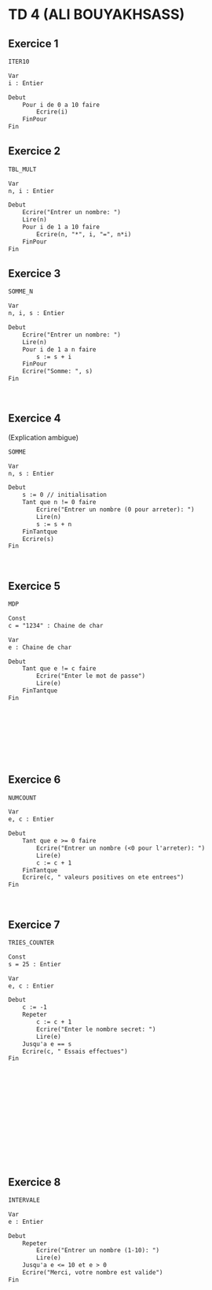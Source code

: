 # TD 4 (ALI BOUYAKHSASS)

## Exercice 1

```txt
ITER10

Var
i : Entier

Debut
    Pour i de 0 a 10 faire
        Ecrire(i)
    FinPour
Fin
```

## Exercice 2

```txt
TBL_MULT

Var
n, i : Entier

Debut
    Ecrire("Entrer un nombre: ")
    Lire(n)
    Pour i de 1 a 10 faire
        Ecrire(n, "*", i, "=", n*i)
    FinPour
Fin
```

## Exercice 3

```txt
SOMME_N

Var
n, i, s : Entier

Debut
    Ecrire("Entrer un nombre: ")
    Lire(n)
    Pour i de 1 a n faire
        s := s + i
    FinPour
    Ecrire("Somme: ", s)
Fin
```

<br>

## Exercice 4

(Explication ambigue)

```txt
SOMME

Var
n, s : Entier

Debut
    s := 0 // initialisation
    Tant que n != 0 faire
        Ecrire("Entrer un nombre (0 pour arreter): ")
        Lire(n)
        s := s + n
    FinTantque
    Ecrire(s)
Fin
```

<br>

## Exercice 5

```txt
MDP

Const
c = "1234" : Chaine de char

Var
e : Chaine de char

Debut
    Tant que e != c faire
        Ecrire("Enter le mot de passe")
        Lire(e)
    FinTantque
Fin
```

<br><br><br><br><br><br>

## Exercice 6

```txt
NUMCOUNT

Var
e, c : Entier

Debut
    Tant que e >= 0 faire
        Ecrire("Entrer un nombre (<0 pour l'arreter): ")
        Lire(e)
        c := c + 1
    FinTantque
    Ecrire(c, " valeurs positives on ete entrees")
Fin
```

<br>

## Exercice 7

```txt
TRIES_COUNTER

Const
s = 25 : Entier

Var
e, c : Entier

Debut
    c := -1
    Repeter
        c := c + 1
        Ecrire("Enter le nombre secret: ")
        Lire(e)
    Jusqu'a e == s
    Ecrire(c, " Essais effectues")
Fin
```

<br><br><br><br><br><br><br><br><br><br><br>

## Exercice 8

```txt
INTERVALE

Var
e : Entier

Debut
    Repeter
        Ecrire("Entrer un nombre (1-10): ")
        Lire(e)
    Jusqu'a e <= 10 et e > 0
    Ecrire("Merci, votre nombre est valide")
Fin
```
